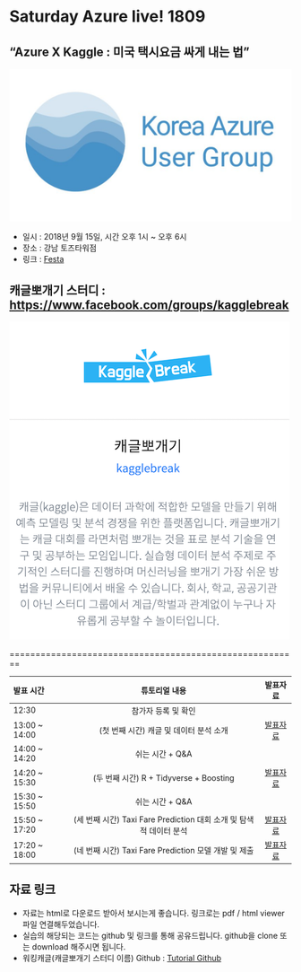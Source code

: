 # Saturday Azure live! 1809

## “Azure X Kaggle : 미국 택시요금 싸게 내는 법”
![azurelive](./img/azurelive.png)

- 일시 : 2018년 9월 15일, 시간 오후 1시 ~ 오후 6시
- 장소 : 강남 토즈타워점
- 링크 : [Festa](https://festa.io/events/80)

## 캐글뽀개기 스터디 : https://www.facebook.com/groups/kagglebreak

![kagglebreak](./img/kagglebreak.png)

========================================================
<br>

| 발표 시간  | 튜토리얼 내용 | 발표자료 |
| :------------ | :-----------: | :-----------: |
| 12:30   | 참가자 등록 및 확인||
| 13:00 ~ 14:00   | (첫 번째 시간) 캐글 및 데이터 분석 소개|[발표자료](https://github.com/KaggleBreak/walkingkaggle/blob/master/azurelive/Saturday%20Azure%20live!%201809_%EC%BA%90%EA%B8%80%EB%BD%80%EA%B0%9C%EA%B8%B0.pdf)|
| 14:00 ~ 14:20   | 쉬는 시간 + Q&A||
| 14:20 ~ 15:30   | (두 번째 시간) R + Tidyverse + Boosting |[발표자료](https://htmlpreview.github.io/?https://github.com/KaggleBreak/walkingkaggle/blob/master/azurelive/01.%20R%20%2B%20Tidyverse%20%2B%20boosting%20%20%20.html)|
| 15:30 ~ 15:50   | 쉬는 시간 + Q&A||
| 15:50 ~ 17:20   | (세 번째 시간) Taxi Fare Prediction 대회 소개 및 탐색적 데이터 분석 |[발표자료](https://htmlpreview.github.io/?https://github.com/KaggleBreak/walkingkaggle/blob/master/azurelive/02.%20Taxi%20sparklyr%20EDA%20%2B%20ML.html)|
| 17:20 ~ 18:00   | (네 번째 시간) Taxi Fare Prediction 모델 개발 및 제출 |[발표자료](https://htmlpreview.github.io/?https://github.com/KaggleBreak/walkingkaggle/blob/master/azurelive/03.%20Taxi%20Fare%20Prediction.html)|


## 자료 링크
- 자료는 html로 다운로드 받아서 보시는게 좋습니다. 링크로는 pdf / html viewer 파일 연결해두었습니다.
- 실습의 해당되는 코드는 github 및 링크를 통해 공유드립니다. github을 clone 또는 download 해주시면 됩니다.
- 워킹캐글(캐글뽀개기 스터디 이름) Github : [Tutorial Github](https://github.com/KaggleBreak/walkingkaggle)
